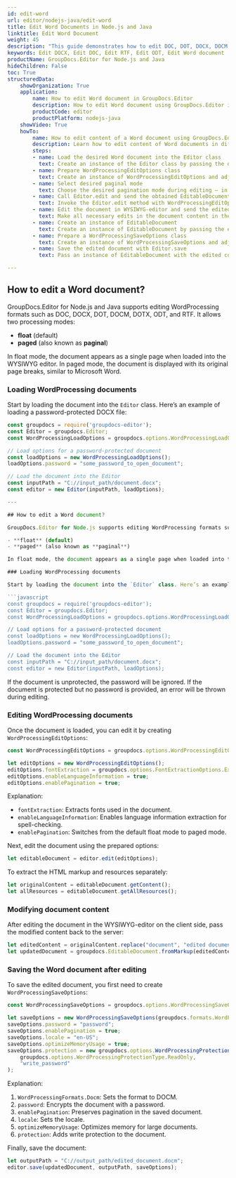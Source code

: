 ```yaml
---
id: edit-word
url: editor/nodejs-java/edit-word
title: Edit Word Documents in Node.js and Java
linktitle: Edit Word Document
weight: 45
description: "This guide demonstrates how to edit DOC, DOT, DOCX, DOCM, DOTX, ODT, RTF documents with font extraction, different pagination modes, and many other powerful features of GroupDocs.Editor for Node.js and Java."
keywords: Edit DOCX, Edit DOC, Edit RTF, Edit ODT, Edit Word document
productName: GroupDocs.Editor for Node.js and Java
hideChildren: False
toc: True
structuredData:
    showOrganization: True
    application:    
        name: How to edit Word document in GroupDocs.Editor
        description: How to edit Word document using GroupDocs.Editor in Node.js and Java
        productCode: editor
        productPlatform: nodejs-java
    showVideo: True
    howTo:
        name: How to edit content of a Word document using GroupDocs.Editor in Node.js and Java
        description: Learn how to edit content of Word documents in different editing modes using GroupDocs.Editor for Node.js and Java step by step
        steps:
        - name: Load the desired Word document into the Editor class
          text: Create an instance of the Editor class by passing the desired Word document into it.
        - name: Prepare WordProcessingEditOptions class
          text: Create an instance of WordProcessingEditOptions and adjust its properties to meet your needs.
        - name: Select desired paginal mode
          text: Choose the desired pagination mode during editing — in float mode, the entire document will be represented as one single page, while paginal mode preserves the original page separation.
        - name: Call Editor.edit and send the obtained EditableDocument to the WYSIWYG-editor
          text: Invoke the Editor.edit method with WordProcessingEditOptions and obtain an instance of EditableDocument, ready for editing. Generate HTML-markup and extract resources to pass to the WYSIWYG-editor.
        - name: Edit the document in WYSIWYG-editor and send the edited content back to the server-side
          text: Make all necessary edits in the document content in the HTML-based WYSIWYG-editor, then submit the edited content and resources back to the server-side.
        - name: Create an instance of EditableDocument
          text: Create an instance of EditableDocument by passing the edited document content into the appropriate static methods of the class.
        - name: Prepare a WordProcessingSaveOptions class
          text: Create an instance of WordProcessingSaveOptions and adjust its properties as needed. Choose the format for the output document and set the pagination mode.
        - name: Save the edited document with Editor.save
          text: Pass an instance of EditableDocument with the edited content, along with WordProcessingSaveOptions, and save the document to the desired file path.

---
```


## How to edit a Word document?

GroupDocs.Editor for Node.js and Java supports editing WordProcessing formats such as DOC, DOCX, DOT, DOCM, DOTX, ODT, and RTF. It allows two processing modes:

- **float** (default)
- **paged** (also known as **paginal**)

In float mode, the document appears as a single page when loaded into the WYSIWYG editor. In paged mode, the document is displayed with its original page breaks, similar to Microsoft Word.

### Loading WordProcessing documents

Start by loading the document into the `Editor` class. Here’s an example of loading a password-protected DOCX file:

```javascript
const groupdocs = require('groupdocs-editor');
const Editor = groupdocs.Editor;
const WordProcessingLoadOptions = groupdocs.options.WordProcessingLoadOptions;

// Load options for a password-protected document
const loadOptions = new WordProcessingLoadOptions();
loadOptions.password = "some_password_to_open_document";

// Load the document into the Editor
const inputPath = "C://input_path/document.docx";
const editor = new Editor(inputPath, loadOptions);

---

## How to edit a Word document?

GroupDocs.Editor for Node.js supports editing WordProcessing formats such as DOC, DOCX, DOT, DOCM, DOTX, ODT, and RTF. It allows two processing modes:

- **float** (default)
- **paged** (also known as **paginal**)

In float mode, the document appears as a single page when loaded into the WYSIWYG editor. In paged mode, the document is displayed with its original page breaks, similar to Microsoft Word.

### Loading WordProcessing documents

Start by loading the document into the `Editor` class. Here’s an example of loading a password-protected DOCX file:

```javascript
const groupdocs = require('groupdocs-editor');
const Editor = groupdocs.Editor;
const WordProcessingLoadOptions = groupdocs.options.WordProcessingLoadOptions;

// Load options for a password-protected document
const loadOptions = new WordProcessingLoadOptions();
loadOptions.password = "some_password_to_open_document";

// Load the document into the Editor
const inputPath = "C://input_path/document.docx";
const editor = new Editor(inputPath, loadOptions);
```

If the document is unprotected, the password will be ignored. If the document is protected but no password is provided, an error will be thrown during editing.

### Editing WordProcessing documents

Once the document is loaded, you can edit it by creating `WordProcessingEditOptions`:

```javascript
const WordProcessingEditOptions = groupdocs.options.WordProcessingEditOptions;

let editOptions = new WordProcessingEditOptions();
editOptions.fontExtraction = groupdocs.options.FontExtractionOptions.ExtractEmbeddedWithoutSystem;
editOptions.enableLanguageInformation = true;
editOptions.enablePagination = true;
```

Explanation:
- `fontExtraction`: Extracts fonts used in the document. 
- `enableLanguageInformation`: Enables language information extraction for spell-checking.
- `enablePagination`: Switches from the default float mode to paged mode.

Next, edit the document using the prepared options:

```javascript
let editableDocument = editor.edit(editOptions);
```

To extract the HTML markup and resources separately:

```javascript
let originalContent = editableDocument.getContent();
let allResources = editableDocument.getAllResources();
```

### Modifying document content

After editing the document in the WYSIWYG-editor on the client side, pass the modified content back to the server:

```javascript
let editedContent = originalContent.replace("document", "edited document");
let updatedDocument = groupdocs.EditableDocument.fromMarkup(editedContent, allResources);
```

### Saving the Word document after editing

To save the edited document, you first need to create `WordProcessingSaveOptions`:

```javascript
const WordProcessingSaveOptions = groupdocs.options.WordProcessingSaveOptions;

let saveOptions = new WordProcessingSaveOptions(groupdocs.formats.WordProcessingFormats.Docm);
saveOptions.password = "password";
saveOptions.enablePagination = true;
saveOptions.locale = "en-US";
saveOptions.optimizeMemoryUsage = true;
saveOptions.protection = new groupdocs.options.WordProcessingProtection(
    groupdocs.options.WordProcessingProtectionType.ReadOnly, 
    "write_password"
);
```

Explanation:
1. `WordProcessingFormats.Docm`: Sets the format to DOCM.
2. `password`: Encrypts the document with a password.
3. `enablePagination`: Preserves pagination in the saved document.
4. `locale`: Sets the locale.
5. `optimizeMemoryUsage`: Optimizes memory for large documents.
6. `protection`: Adds write protection to the document.

Finally, save the document:

```javascript
let outputPath = "C://output_path/edited_document.docm";
editor.save(updatedDocument, outputPath, saveOptions);
```

